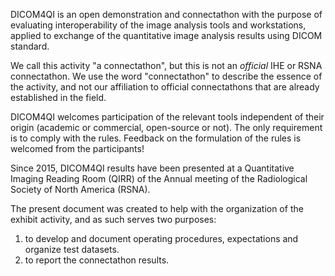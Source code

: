 DICOM4QI is an open demonstration and connectathon with the purpose of evaluating interoperability of the image analysis tools and workstations, applied to exchange of the quantitative image analysis results using DICOM standard.

We call this activity "a connectathon", but this is not an _official_ IHE or RSNA connectathon. We use the word "connectathon" to describe the essence of the activity, and not our affiliation to official connectathons that are already established in the field.

DICOM4QI welcomes participation of the relevant tools independent of their origin (academic or commercial, open-source or not). The only requirement is to comply with the rules. Feedback on the formulation of the rules is welcomed from the participants!

Since 2015, DICOM4QI results have been presented at a Quantitative Imaging Reading Room (QIRR) of the Annual meeting of the Radiological Society of North America (RSNA).

The present document was created to help with the organization of the exhibit activity, and as such serves two purposes:

 1. to develop and document operating procedures, expectations and organize test datasets.
 2. to report the connectathon results.
